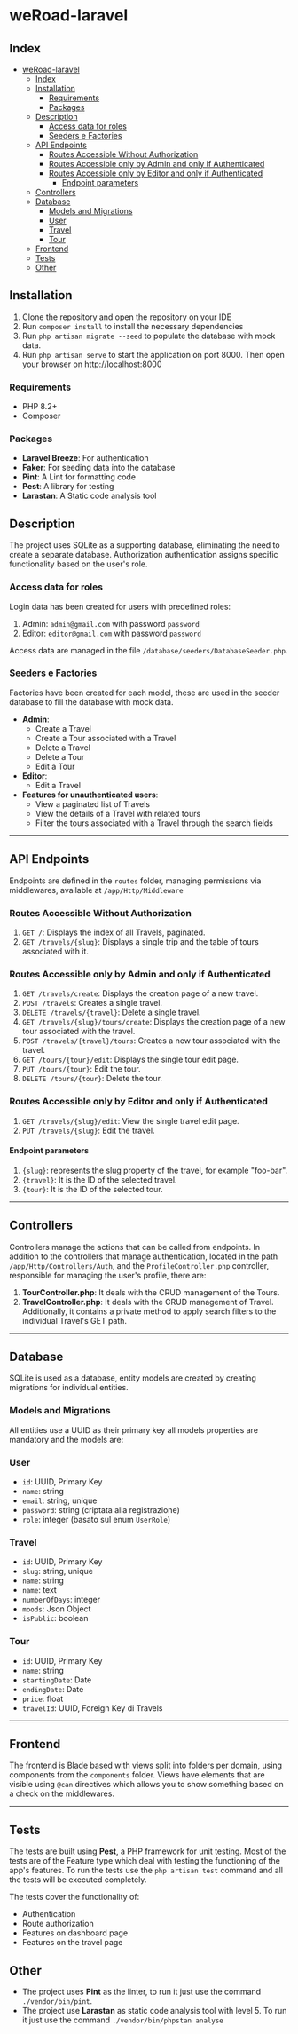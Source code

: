 # weRoad-laravel

## Index 
- [weRoad-laravel](#weroad-laravel)
  - [Index](#index)
  - [Installation](#installation)
    - [Requirements](#requirements)
    - [Packages](#packages)
  - [Description](#description)
    - [Access data for roles](#access-data-for-roles)
    - [Seeders e Factories](#seeders-e-factories)
  - [API Endpoints](#api-endpoints)
    - [Routes Accessible Without Authorization](#routes-accessible-without-authorization)
    - [Routes Accessible only by Admin and only if Authenticated](#routes-accessible-only-by-admin-and-only-if-authenticated)
    - [Routes Accessible only by Editor and only if Authenticated](#routes-accessible-only-by-editor-and-only-if-authenticated)
      - [Endpoint parameters](#endpoint-parameters)
  - [Controllers](#controllers)
  - [Database](#database)
    - [Models and Migrations](#models-and-migrations)
    - [User](#user)
    - [Travel](#travel)
    - [Tour](#tour)
  - [Frontend](#frontend)
  - [Tests](#tests)
  - [Other](#other)


## Installation

1. Clone the repository and open the repository on your IDE
2. Run `composer install` to install the necessary dependencies
3. Run `php artisan migrate --seed` to populate the database with mock data.
4. Run `php artisan serve` to  start the application on port 8000. Then open your browser on http://localhost:8000  
### Requirements

- PHP 8.2+
- Composer
### Packages

- **Laravel Breeze**: For authentication
- **Faker**: For seeding data into the database
- **Pint**: A Lint for formatting code
- **Pest**: A library for testing
- **Larastan**: A Static code analysis tool
## Description

The project uses SQLite as a supporting database, eliminating the need to create a separate database. Authorization authentication assigns specific functionality based on the user's role.

### Access data for roles

Login data has been created for users with predefined roles:

1. Admin: `admin@gmail.com` with password `password`
2. Editor: `editor@gmail.com` with password `password`

Access data are managed in the file `/database/seeders/DatabaseSeeder.php`.
### Seeders e Factories
Factories have been created for each model, these are used in the seeder database to fill the database with mock data. 

- **Admin**:
    - Create a Travel
    - Create a Tour associated with a Travel
    - Delete a Travel
    - Delete a Tour
    - Edit a Tour
- **Editor**:
	- Edit a Travel
- **Features for unauthenticated users**:
	- View a paginated list of Travels
	- View the details of a Travel with related tours
	- Filter the tours associated with a Travel through the search fields
***
## API Endpoints
Endpoints are defined in the `routes` folder, managing permissions via middlewares, available at `/app/Http/Middleware`
### Routes Accessible Without Authorization
1. `GET /`: Displays the index of all Travels, paginated.
2. `GET /travels/{slug}`: Displays a single trip and the table of tours associated with it.
### Routes Accessible only by Admin and only if Authenticated
1. `GET /travels/create`: Displays the creation page of a new travel.
2. `POST /travels`: Creates a single travel.
3. `DELETE /travels/{travel}`: Delete a single travel.
4. `GET /travels/{slug}/tours/create`: Displays the creation page of a new tour associated with the travel.
5. `POST /travels/{travel}/tours`: Creates a new tour associated with the travel.
6. `GET /tours/{tour}/edit`: Displays the single tour edit page.
7. `PUT /tours/{tour}`: Edit the tour.
8. `DELETE /tours/{tour}`: Delete the tour.
### Routes Accessible only by Editor and only if Authenticated
1. `GET /travels/{slug}/edit`: View the single travel edit page.
2. `PUT /travels/{slug}`: Edit the travel.
#### Endpoint parameters

1. `{slug}`: represents the slug property of the travel, for example "foo-bar".
2. `{travel}`: It is the ID of the selected travel.
3. `{tour}`: It is the ID of the selected tour.
***
## Controllers
Controllers manage the actions that can be called from endpoints. In addition to the controllers that manage authentication, located in the path `/app/Http/Controllers/Auth`, and the `ProfileController.php` controller, responsible for managing the user's profile, there are:
1. **TourController.php**: It deals with the CRUD management of the Tours.
2. **TravelController.php**: It deals with the CRUD management of Travel. Additionally, it contains a private method to apply search filters to the individual Travel's GET path.
*** 
## Database
SQLite is used as a database, entity models are created by creating migrations for individual entities.
### Models and Migrations
All entities use a UUID as their primary key
all models properties are mandatory and the models are:
### User
- `id`: UUID, Primary Key
- `name`: string
- `email`: string, unique
- `password`: string (criptata alla registrazione)
- `role`: integer (basato sul enum `UserRole`)
### Travel
- `id`: UUID, Primary Key
- `slug`: string, unique
- `name`: string
- `name`: text
- `numberOfDays`: integer
- `moods`: Json Object
- `isPublic`: boolean
### Tour
- `id`: UUID, Primary Key
- `name`: string
- `startingDate`: Date
- `endingDate`: Date
- `price`: float
- `travelId`: UUID, Foreign Key di Travels
*** 
## Frontend
The frontend is Blade based with views split into folders per domain, using components from the `components` folder. Views have elements that are visible using `@can` directives which allows you to show something based on a check on the middlewares.
***
## Tests
The tests are built using **Pest**, a PHP framework for unit testing.
Most of the tests are of the Feature type which deal with testing the functioning of the app's features.
To run the tests use the `php artisan test` command and all the tests will be executed completely.

The tests cover the functionality of:
- Authentication
- Route authorization
- Features on dashboard page
- Features on the travel page

## Other
- The project uses **Pint** as the linter, to run it just use the command `./vendor/bin/pint`.
- The project use **Larastan** as static code analysis tool with level 5. To run it just use the command `./vendor/bin/phpstan analyse`
